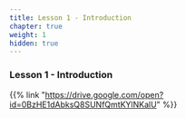 ```yaml
---
title: Lesson 1 - Introduction 
chapter: true
weight: 1
hidden: true
---
```


### Lesson 1 - Introduction

{{% link "https://drive.google.com/open?id=0BzHE1dAbksQ8SUNfQmtKYlNKalU" %}}
